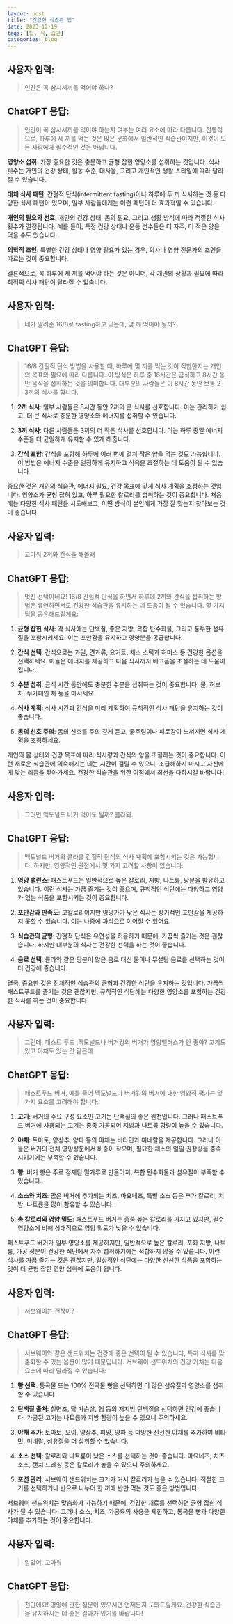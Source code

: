 ```yaml
---
layout: post
title: "건강한 식습관 팁"
date: 2023-12-19
tags: [팁, 식, 습관]
categories: blog
---
```


## 사용자 입력:
> 인간은 꼭 삼시세끼를 먹어야 하나?

## ChatGPT 응답:
> 인간이 꼭 삼시세끼를 먹어야 하는지 여부는 여러 요소에 따라 다릅니다. 전통적으로, 하루에 세 끼를 먹는 것은 많은 문화에서 일반적인 식습관이지만, 이것이 모든 사람에게 필수적인 것은 아닙니다.

**영양소 섭취**: 가장 중요한 것은 충분하고 균형 잡힌 영양소를 섭취하는 것입니다. 식사 횟수는 개인의 건강 상태, 활동 수준, 대사율, 그리고 개인적인 생활 스타일에 따라 달라질 수 있습니다.

**대체 식사 패턴**: 간헐적 단식(intermittent fasting)이나 하루에 두 끼 식사하는 것 등 다양한 식사 패턴이 있으며, 일부 사람들에게는 이런 패턴이 더 효과적일 수 있습니다.

**개인의 필요와 선호**: 개인의 건강 상태, 몸의 필요, 그리고 생활 방식에 따라 적절한 식사 횟수가 결정됩니다. 예를 들어, 특정 건강 상태나 운동 선수들은 더 자주, 더 적은 양을 먹을 수도 있습니다.

**의학적 조언**: 특별한 건강 상태나 영양 필요가 있는 경우, 의사나 영양 전문가의 조언을 따르는 것이 중요합니다.

결론적으로, 꼭 하루에 세 끼를 먹어야 하는 것은 아니며, 각 개인의 상황과 필요에 따라 최적의 식사 패턴이 달라질 수 있습니다.

## 사용자 입력:
> 네가 알려준 16/8로 fasting하고 있는데, 몇 께 먹어야 될까?

## ChatGPT 응답:
> 16/8 간헐적 단식 방법을 사용할 때, 하루에 몇 끼를 먹는 것이 적합한지는 개인의 목표와 필요에 따라 다릅니다. 이 방식은 하루 중 16시간은 금식하고 8시간 동안 음식을 섭취하는 것을 의미합니다. 대부분의 사람들은 이 8시간 동안 보통 2-3끼의 식사를 합니다.

1. **2끼 식사**: 일부 사람들은 8시간 동안 2끼의 큰 식사를 선호합니다. 이는 관리하기 쉽고, 더 큰 식사로 충분한 영양소와 에너지를 섭취할 수 있습니다.

2. **3끼 식사**: 다른 사람들은 3끼의 더 작은 식사를 선호합니다. 이는 하루 종일 에너지 수준을 더 균일하게 유지할 수 있게 해줍니다.

3. **간식 포함**: 간식을 포함해 하루에 여러 번에 걸쳐 작은 양을 먹는 것도 가능합니다. 이 방법은 에너지 수준을 일정하게 유지하고 식욕을 조절하는 데 도움이 될 수 있습니다.

중요한 것은 개인의 식습관, 에너지 필요, 건강 목표에 맞게 식사 계획을 조정하는 것입니다. 영양소가 균형 잡혀 있고, 하루 필요한 칼로리를 섭취하는 것이 중요합니다. 처음에는 다양한 식사 패턴을 시도해보고, 어떤 방식이 본인에게 가장 잘 맞는지 찾아보는 것이 좋습니다.

## 사용자 입력:
> 고마워 2끼와 간식을 해볼래

## ChatGPT 응답:
> 멋진 선택이네요! 16/8 간헐적 단식을 하면서 하루에 2끼와 간식을 섭취하는 방법은 유연하면서도 건강한 식습관을 유지하는 데 도움이 될 수 있습니다. 몇 가지 팁을 공유해드릴게요:

1. **균형 잡힌 식사**: 각 식사에는 단백질, 좋은 지방, 복합 탄수화물, 그리고 풍부한 섬유질을 포함시키세요. 이는 포만감을 유지하고 영양분을 공급합니다.

2. **간식 선택**: 간식으로는 과일, 견과류, 요거트, 채소 스틱과 허머스 등 건강한 옵션을 선택하세요. 이들은 에너지를 제공하고 다음 식사까지 배고픔을 조절하는 데 도움이 됩니다.

3. **수분 섭취**: 금식 시간 동안에도 충분한 수분을 섭취하는 것이 중요합니다. 물, 허브차, 무카페인 차 등을 마시세요.

4. **식사 계획**: 식사 시간과 간식을 미리 계획하여 규칙적인 식사 패턴을 유지하는 것이 좋습니다.

5. **몸의 신호 주의**: 몸의 신호를 주의 깊게 듣고, 굶주림이나 피로감이 느껴지면 식사 계획을 조정하세요.

개인의 몸 상태와 건강 목표에 따라 식사량과 간식의 양을 조절하는 것이 중요합니다. 이런 새로운 식습관에 익숙해지는 데는 시간이 걸릴 수 있으니, 조급해하지 마시고 자신에게 맞는 리듬을 찾아가세요. 건강한 식습관을 위한 여정에서 최선을 다하시길 바랍니다!

## 사용자 입력:
> 그러면 맥도널드 버거 먹어도 될까? 콜라와.

## ChatGPT 응답:
> 맥도널드 버거와 콜라를 간헐적 단식의 식사 계획에 포함시키는 것은 가능합니다. 하지만, 영양적인 관점에서 몇 가지 고려할 사항이 있습니다:

1. **영양 밸런스**: 패스트푸드는 일반적으로 높은 칼로리, 지방, 나트륨, 당분을 함유하고 있습니다. 이런 식사는 가끔 즐기는 것이 좋으며, 규칙적인 식단에는 다양하고 영양가 있는 식품을 포함시키는 것이 중요합니다.

2. **포만감과 만족도**: 고칼로리이지만 영양가가 낮은 식사는 장기적인 포만감을 제공하지 못할 수 있습니다. 이는 나중에 과식으로 이어질 수 있어요.

3. **식습관의 균형**: 간헐적 단식은 유연성을 허용하기 때문에, 가끔씩 즐기는 것은 괜찮습니다. 하지만 대부분의 식사는 건강한 선택을 하는 것이 좋습니다.

4. **음료 선택**: 콜라와 같은 당분이 많은 음료 대신 물이나 무설탕 음료를 선택하는 것이 더 건강에 좋습니다.

결국, 중요한 것은 전체적인 식습관의 균형과 건강한 식단을 유지하는 것입니다. 가끔씩 패스트푸드를 즐기는 것은 괜찮지만, 규칙적인 식단에는 다양한 영양소를 포함하는 건강한 식사를 하는 것이 중요합니다.

## 사용자 입력:
> 그런데, 패스트 푸드 ,맥도널드나 버거킹의 버거가 영양밸러스가 안 좋아? 고기도 있고 야채도 있는 것 같은데

## ChatGPT 응답:
> 패스트푸드 버거, 예를 들어 맥도널드나 버거킹의 버거에 대한 영양적 평가는 몇 가지 요소를 고려해야 합니다:

1. **고기**: 버거의 주요 구성 요소인 고기는 단백질의 좋은 원천입니다. 그러나 패스트푸드 버거에 사용되는 고기는 종종 가공되어 지방과 나트륨 함량이 높을 수 있습니다.

2. **야채**: 토마토, 양상추, 양파 등의 야채는 비타민과 미네랄을 제공합니다. 그러나 이들은 버거의 전체 영양성분에서 비중이 작으며, 필요한 채소의 일일 권장량을 충족시키기에는 부족할 수 있습니다.

3. **빵**: 버거 빵은 주로 정제된 밀가루로 만들어져, 복합 탄수화물과 섬유질이 부족할 수 있습니다.

4. **소스와 치즈**: 많은 버거에 추가되는 치즈, 마요네즈, 특별 소스 등은 추가 칼로리, 지방, 나트륨을 많이 함유할 수 있습니다.

5. **총 칼로리와 영양 밀도**: 패스트푸드 버거는 종종 높은 칼로리를 가지고 있지만, 필수 영양소에 비해 상대적으로 영양 밀도가 낮을 수 있습니다.

패스트푸드 버거가 일부 영양소를 제공하지만, 일반적으로 높은 칼로리, 포화 지방, 나트륨, 가공 성분이 건강한 식단에서 자주 섭취하기에는 적합하지 않을 수 있습니다. 이런 식사를 가끔 즐기는 것은 괜찮지만, 일상적인 식단에는 다양한 신선한 식품을 포함하는 것이 더 균형 잡힌 영양 섭취에 도움이 됩니다.

## 사용자 입력:
> 서브웨이는 괜찮아?

## ChatGPT 응답:
> 서브웨이와 같은 샌드위치는 건강에 좋은 선택이 될 수 있습니다, 특히 식사를 맞춤화할 수 있는 옵션이 많기 때문입니다. 서브웨이 샌드위치의 건강 가치는 다음 요소에 따라 달라질 수 있습니다:

1. **빵 선택**: 통곡물 또는 100% 전곡물 빵을 선택하면 더 많은 섬유질과 영양소를 섭취할 수 있습니다.

2. **단백질 출처**: 칠면조, 닭 가슴살, 햄 등의 저지방 단백질을 선택하면 건강에 좋습니다. 가공된 고기는 나트륨과 지방 함량이 높을 수 있으니 주의하세요.

3. **야채 추가**: 토마토, 오이, 양상추, 피망, 양파 등 다양한 신선한 야채를 추가하여 비타민, 미네랄, 섬유질을 더 섭취할 수 있습니다.

4. **소스 선택**: 칼로리와 나트륨이 낮은 소스를 선택하는 것이 좋습니다. 마요네즈, 치즈 소스, 랜치 드레싱 등은 칼로리가 높을 수 있으니 주의하세요.

5. **포션 관리**: 서브웨이 샌드위치는 크기가 커서 칼로리가 높을 수 있습니다. 적절한 크기를 선택하거나 반으로 나누어 한 끼에 반만 먹는 것도 좋은 방법입니다.

서브웨이 샌드위치는 맞춤화가 가능하기 때문에, 건강한 재료를 선택하면 균형 잡힌 식사가 될 수 있습니다. 그러나 소스, 치즈, 가공육의 사용을 제한하고, 통곡물 빵과 다양한 야채를 추가하는 것이 중요합니다.

## 사용자 입력:
> 알았어. 고마워

## ChatGPT 응답:
> 천만에요! 영양에 관한 질문이 있으시면 언제든지 도와드릴게요. 건강한 식습관을 유지하시는 데 좋은 결과가 있기를 바랍니다!

